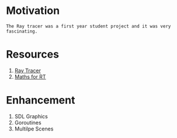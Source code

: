 # Motivation
```
The Ray tracer was a first year student project and it was very fascinating.
```

# Resources

1. [Ray Tracer](https://en.wikipedia.org/wiki/Ray_tracing_(graphics))
2. [Maths for RT](http://immersivemath.com/ila/index.html)

# Enhancement 
1. SDL Graphics
2. Goroutines
3. Multilpe Scenes



